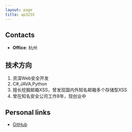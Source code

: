 ```yaml
---
layout: page
title: ap3255
---
```


<!--![ap3255's pic is missing.]()-->


## Contacts

- **Office**: 杭州

## 技术方向
  1. 资深Web安全开发
  2. C#,JAVA,Python
  3. 擅长挖掘邮箱XSS，曾发现国内外知名邮箱多个存储型XSS
  4. 曾在知名安全公司工作8年，现创业中

## Personal links
- [GitHub](https://github.com/ap3255)
